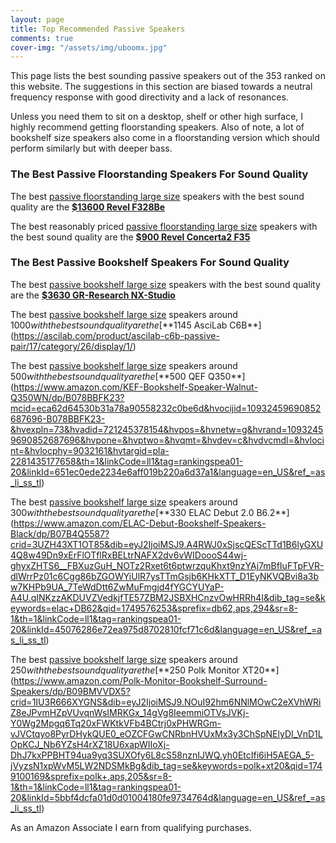 ```yaml
---
layout: page
title: Top Recommended Passive Speakers
comments: true
cover-img: "/assets/img/uboomx.jpg"
---
```


This page lists the best sounding passive speakers out of the 353 ranked on this website. The suggestions in this section are biased towards a neutral frequency response with good directivity and a lack of resonances. 

Unless you need them to sit on a desktop, shelf or other high surface, I highly recommend getting floorstanding speakers. Also of note, a lot of bookshelf size speakers also come in a floorstanding version which should perform similarly but with deeper bass.

### The Best Passive Floorstanding Speakers For Sound Quality

The best [passive floorstanding large size](/passive-floorstanding-large/) speakers with the best sound quality are the [**$13600 Revel F328Be**](https://www.crutchfield.com/S-YMJhTJE1RwQ/p_265F328BEB/Revel-PerformaBe-F328Be-High-Gloss-Black.html)

The best reasonably priced [passive floorstanding large size](/passive-floorstanding-large/) speakers with the best sound quality are the [**$900 Revel Concerta2 F35**](https://www.crutchfield.com/S-wE5pRBmsh4o/p_265F35WH/Revel-Concerta2-F35-High-Gloss-White.html)


### The Best Passive Bookshelf Speakers For Sound Quality

The best [passive bookshelf large size](/passive-floorstanding-large/) speakers with the best sound quality are the [**$3630 GR-Research NX-Studio**](https://gr-research.com/product/nx-studio-pair/)

The best [passive bookshelf large size](/passive-floorstanding-large/) speakers around $1000 with the best sound quality are the [**$1145 AsciLab C6B**](https://ascilab.com/product/ascilab-c6b-passive-pair/17/category/26/display/1/)

The best [passive bookshelf large size](/passive-floorstanding-large/) speakers around $500 with the best sound quality are the [**$500 QEF Q350**](https://www.amazon.com/KEF-Bookshelf-Speaker-Walnut-Q350WN/dp/B078BBFK23?mcid=eca62d64530b31a78a90558232c0be6d&hvocijid=10932459690852687696-B078BBFK23-&hvexpln=73&hvadid=721245378154&hvpos=&hvnetw=g&hvrand=10932459690852687696&hvpone=&hvptwo=&hvqmt=&hvdev=c&hvdvcmdl=&hvlocint=&hvlocphy=9032161&hvtargid=pla-2281435177658&th=1&linkCode=ll1&tag=rankingspea01-20&linkId=651ec0ede2234e6aff019b220a6d37a1&language=en_US&ref_=as_li_ss_tl)

The best [passive bookshelf large size](/passive-floorstanding-large/) speakers around $300 with the best sound quality are the [**$330 ELAC Debut 2.0 B6.2**](https://www.amazon.com/ELAC-Debut-Bookshelf-Speakers-Black/dp/B07B4Q5587?crid=3UZH43XT1OT85&dib=eyJ2IjoiMSJ9.A4RWJ0xSjscQEScTTd1B6lyGXU4Q8w49Dn9xErFlOTflRxBELtrNAFX2dv6vWIDoooS44wj-ghyxZHTS6__FBXuzGuH_NOTz2Rxet6t6ptwrzquKhxt9nzYAj7mBfIuFTpFVR-dlWrrPz01c6Cgg86bZGOWYiUlR7ysTTmGsjb6KHkXTT_D1EyNKVQBvi8a3bw7KHPb9UA_7TeWdDtt6ZwMuFmgjd4fYGCYUYaP-A4U.qINKzzAKDUVZVedkjfTE57ZBM2JSBXHCnzvOwHRRh4I&dib_tag=se&keywords=elac+DB62&qid=1749576253&sprefix=db62,aps,294&sr=8-1&th=1&linkCode=ll1&tag=rankingspea01-20&linkId=45076286e72ea975d8702810fcf71c6d&language=en_US&ref_=as_li_ss_tl)

The best [passive bookshelf large size](/passive-floorstanding-large/) speakers around $250 with the best sound quality are the [**$250 Polk Monitor XT20**](https://www.amazon.com/Polk-Monitor-Bookshelf-Surround-Speakers/dp/B09BMVVDX5?crid=1IU3R666XYGNS&dib=eyJ2IjoiMSJ9.NOuI92hm6NNlMOwC2eXVhWRiZ8eJPvmHZpVUvqnWsIMRKGx_14gVg8IeemmiOTVsJVKj-Y0Wg2Mpgq6Tq20xFWKtkVFb4BCtrj0xPHWRGm-vJVCtqyo8PyrDHykQUE0_eOZCFGwCNRbnHVUxMx3y3ChSpNElyDI_VnD1LOpKCJ_Nb6YZsH4rXZ18U6xapWIIoXj-DhJ7kxPPBHT94ua9yq3SUXOfy6L8cS58nznIJWQ.yh0EtcIfi6iH5AEGA_5-jVyzsN1xpWvM5LW2NDSMkBg&dib_tag=se&keywords=polk+xt20&qid=1749100169&sprefix=polk+,aps,205&sr=8-1&th=1&linkCode=ll1&tag=rankingspea01-20&linkId=5bbf4dcfa01d0d01004180fe9734764d&language=en_US&ref_=as_li_ss_tl)

As an Amazon Associate I earn from qualifying purchases.
